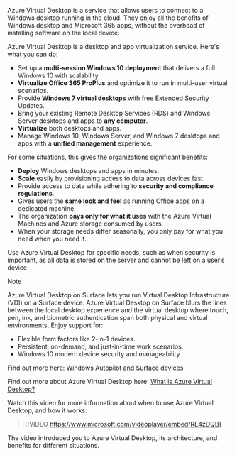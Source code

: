 Azure Virtual Desktop is a service that allows users to connect to a Windows desktop running in the cloud. They enjoy all the benefits of Windows desktop and Microsoft 365 apps, without the overhead of installing software on the local device.

Azure Virtual Desktop is a desktop and app virtualization service. Here's what you can do:

- Set up a **multi-session Windows 10 deployment** that delivers a full Windows 10 with scalability.
- **Virtualize Office 365 ProPlus** and optimize it to run in multi-user virtual scenarios.
- Provide **Windows 7 virtual desktops** with free Extended Security Updates.
- Bring your existing Remote Desktop Services (RDS) and Windows Server desktops and apps to **any computer**.
- **Virtualize** both desktops and apps.
- Manage Windows 10, Windows Server, and Windows 7 desktops and apps with a **unified management** experience.

For some situations, this gives the organizations significant benefits:

- **Deploy** Windows desktops and apps in minutes.
- **Scale** easily by provisioning access to data across devices fast.
- Provide access to data while adhering to **security and compliance regulations**.
- Gives users the **same look and feel** as running Office apps on a dedicated machine.
- The organization **pays only for what it uses** with the Azure Virtual Machines and Azure storage consumed by users.
- When your storage needs differ seasonally, you only pay for what you need when you need it.

Use Azure Virtual Desktop for specific needs, such as when security is important, as all data is stored on the server and cannot be left on a user’s device.

> [!NOTE]
> Azure Virtual Desktop on Surface lets you run Virtual Desktop Infrastructure (VDI) on a Surface device. Azure Virtual Desktop on Surface blurs the lines between the local desktop experience and the virtual desktop where touch, pen, ink, and biometric authentication span both physical and virtual environments. Enjoy support for:
> -	Flexible form factors like 2-in-1 devices.
> -	Persistent, on-demand, and just-in-time work scenarios.
> -	Windows 10 modern device security and manageability.
> 
> Find out more here: [Windows Autopilot and Surface devices](https://docs.microsoft.com/surface/windows-virtual-desktop-surface)

Find out more about Azure Virtual Desktop here: [What is Azure Virtual Desktop?](https://docs.microsoft.com/azure/virtual-desktop/overview)

Watch this video for more information about when to use Azure Virtual Desktop, and how it works:

> [!VIDEO https://www.microsoft.com/videoplayer/embed/RE4zDQB]

The video introduced you to Azure Virtual Desktop, its architecture, and benefits for different situations.

